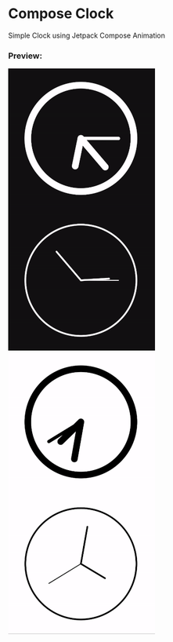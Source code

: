 # Compose Clock
Simple Clock using Jetpack Compose Animation

### Preview:

![Clock-preview](public/preview.gif)
![Clock-preview-light](public/preview-light.gif)
